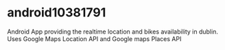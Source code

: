 # android10381791
Android App providing the realtime location and bikes availability in dublin.
Uses Google Maps Location API and Google maps Places API

